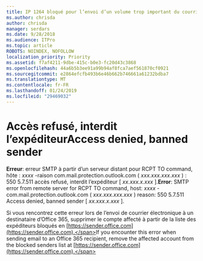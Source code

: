```yaml
---
title: IP 1264 bloqué pour l’envoi d’un volume trop important du courrier indésirable (550 5.7.51)
ms.author: chrisda
author: chrisda
manager: serdars
ms.date: 9/28/2018
ms.audience: ITPro
ms.topic: article
ROBOTS: NOINDEX, NOFOLLOW
localization_priority: Priority
ms.assetid: f7af4211-9dbe-415c-b0e3-fc20d43c3868
ms.openlocfilehash: 44a6b5b3ee91a99b94af8fca7aef561870cf0921
ms.sourcegitcommit: e2864efcfb493b6e46b662b746661a61232bdba7
ms.translationtype: MT
ms.contentlocale: fr-FR
ms.lasthandoff: 01/24/2019
ms.locfileid: "29469032"
---
```

# <a name="access-denied-banned-sender"></a><span data-ttu-id="dcca8-102">Accès refusé, interdit l’expéditeur</span><span class="sxs-lookup"><span data-stu-id="dcca8-102">Access denied, banned sender</span></span>

 <span data-ttu-id="dcca8-103">**Erreur**: erreur SMTP à partir d’un serveur distant pour RCPT TO command, hôte : *xxxx* -raison com.mail.protection.outlook.com ( *xxx.xxx.xxx.xxx* ) : 550 5.7.511 accès refusé, interdit l’expéditeur [ *xx.xxx.x.xxx* ].</span><span class="sxs-lookup"><span data-stu-id="dcca8-103">**Error**: SMTP error from remote server for RCPT TO command, host:  *xxxx*  -com.mail.protection.outlook.com (  *xxx.xxx.xxx.xxx*  ) reason: 550 5.7.511 Access denied, banned sender [  *xx.xxx.x.xxx*  ].</span></span> 
  
<span data-ttu-id="dcca8-104">Si vous rencontrez cette erreur lors de l’envoi de courrier électronique à un destinataire d’Office 365, supprimer le compte affecté à partir de la liste des expéditeurs bloqués en [https://sender.office.com](https://sender.office.com).</span><span class="sxs-lookup"><span data-stu-id="dcca8-104">If you encounter this error when sending email to an Office 365 recipient, remove the affected account from the blocked senders list at [https://sender.office.com](https://sender.office.com).</span></span>
  

